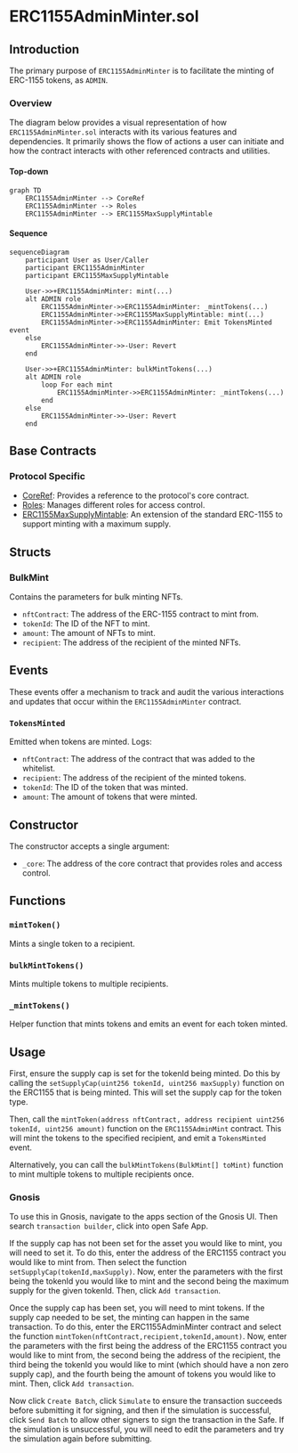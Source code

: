 # ERC1155AdminMinter.sol

## Introduction
The primary purpose of `ERC1155AdminMinter` is to facilitate the minting of ERC-1155 tokens, as `ADMIN`.

### Overview
The diagram below provides a visual representation of how `ERC1155AdminMinter.sol` interacts with its various features and dependencies. It primarily shows the flow of actions a user can initiate and how the contract interacts with other referenced contracts and utilities.

#### Top-down
```mermaid
graph TD
    ERC1155AdminMinter --> CoreRef
    ERC1155AdminMinter --> Roles
    ERC1155AdminMinter --> ERC1155MaxSupplyMintable
```

#### Sequence
```mermaid
sequenceDiagram
    participant User as User/Caller
    participant ERC1155AdminMinter
    participant ERC1155MaxSupplyMintable
    
    User->>+ERC1155AdminMinter: mint(...)
    alt ADMIN role
        ERC1155AdminMinter->>ERC1155AdminMinter: _mintTokens(...)
        ERC1155AdminMinter->>ERC1155MaxSupplyMintable: mint(...)
        ERC1155AdminMinter->>ERC1155AdminMinter: Emit TokensMinted event
    else
        ERC1155AdminMinter->>-User: Revert
    end
    
    User->>+ERC1155AdminMinter: bulkMintTokens(...)
    alt ADMIN role
        loop For each mint
            ERC1155AdminMinter->>ERC1155AdminMinter: _mintTokens(...)
        end
    else
        ERC1155AdminMinter->>-User: Revert
    end
```

## Base Contracts
### Protocol Specific
- [CoreRef](https://github.com/ZTX-Foundation/tuxedo/blob/develop/src/refs/CoreRef.sol): Provides a reference to the protocol's core contract.
- [Roles](https://github.com/ZTX-Foundation/tuxedo/blob/develop/src/core/Roles.sol): Manages different roles for access control.
- [ERC1155MaxSupplyMintable](https://github.com/ZTX-Foundation/tuxedo/blob/develop/src/nfts/ERC1155MaxSupplyMintable.sol): An extension of the standard ERC-1155 to support minting with a maximum supply.

## Structs
### BulkMint
Contains the parameters for bulk minting NFTs.
- `nftContract`: The address of the ERC-1155 contract to mint from.
- `tokenId`: The ID of the NFT to mint.
- `amount`: The amount of NFTs to mint.
- `recipient`: The address of the recipient of the minted NFTs.

## Events
These events offer a mechanism to track and audit the various interactions and updates that occur within the `ERC1155AdminMinter` contract.

### `TokensMinted`
Emitted when tokens are minted.
Logs:
- `nftContract`: The address of the contract that was added to the whitelist.
- `recipient`: The address of the recipient of the minted tokens.
- `tokenId`: The ID of the token that was minted.
- `amount`: The amount of tokens that were minted.

## Constructor
The constructor accepts a single argument:

- `_core`: The address of the core contract that provides roles and access control.

## Functions
### `mintToken()`
Mints a single token to a recipient.

### `bulkMintTokens()`
Mints multiple tokens to multiple recipients.

### `_mintTokens()`
Helper function that mints tokens and emits an event for each token minted.

## Usage
First, ensure the supply cap is set for the tokenId being minted. Do this by calling the `setSupplyCap(uint256 tokenId, uint256 maxSupply)` function on the ERC1155 that is being minted. This will set the supply cap for the token type.

Then, call the `mintToken(address nftContract, address recipient uint256 tokenId, uint256 amount)` function on the `ERC1155AdminMint` contract. This will mint the tokens to the specified recipient, and emit a `TokensMinted` event.

Alternatively, you can call the `bulkMintTokens(BulkMint[] toMint)` function to mint multiple tokens to multiple recipients once.

### Gnosis
To use this in Gnosis, navigate to the apps section of the Gnosis UI. Then search `transaction builder`, click into open Safe App.

If the supply cap has not been set for the asset you would like to mint, you will need to set it. To do this, enter the address of the ERC1155 contract you would like to mint from. Then select the function `setSupplyCap(tokenId,maxSupply)`. Now, enter the parameters with the first being the tokenId you would like to mint and the second being the maximum supply for the given tokenId. Then, click `Add transaction`.

Once the supply cap has been set, you will need to mint tokens. If the supply cap needed to be set, the minting can happen in the same transaction. To do this, enter the ERC1155AdminMinter contract and select the function `mintToken(nftContract,recipient,tokenId,amount)`. Now, enter the parameters with the first being the address of the ERC1155 contract you would like to mint from, the second being the address of the recipient, the third being the tokenId you would like to mint (which should have a non zero supply cap), and the fourth being the amount of tokens you would like to mint. Then, click `Add transaction`.

Now click `Create Batch`, click `Simulate` to ensure the transaction succeeds before submitting it for signing, and then if the simulation is successful, click `Send Batch` to allow other signers to sign the transaction in the Safe. If the simulation is unsuccessful, you will need to edit the parameters and try the simulation again before submitting.
